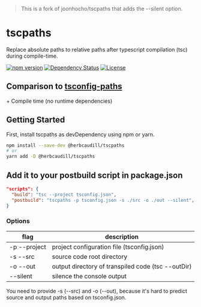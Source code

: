 > This is a fork of joonhocho/tscpaths that adds the --silent option.

# tscpaths

Replace absolute paths to relative paths after typescript compilation (tsc) during compile-time.

[![npm version](https://badge.fury.io/js/tscpaths.svg)](https://badge.fury.io/js/tscpaths)
[![Dependency Status](https://david-dm.org/joonhocho/tscpaths.svg)](https://david-dm.org/joonhocho/tscpaths)
[![License](http://img.shields.io/:license-mit-blue.svg)](http://doge.mit-license.org)

## Comparison to [tsconfig-paths](https://github.com/dividab/tsconfig-paths)

\+ Compile time (no runtime dependencies)

## Getting Started

First, install tscpaths as devDependency using npm or yarn.

```sh
npm install --save-dev @herbcaudill/tscpaths
# or
yarn add -D @herbcaudill/tscpaths
```

## Add it to your postbuild script in package.json

```json
"scripts": {
  "build": "tsc --project tsconfig.json",
  "postbuild": "tscpaths -p tsconfig.json -s ./src -o ./out --silent",
}
```

### Options

| flag         | description                                        |
| ------------ | -------------------------------------------------- |
| -p --project | project configuration file (tsconfig.json)         |
| -s --src     | source code root directory                         |
| -o --out     | output directory of transpiled code (tsc --outDir) |
| --silent     | silence the console output                         |

You need to provide -s (--src) and -o (--out), because it's hard to predict source and output paths based on tsconfig.json.
